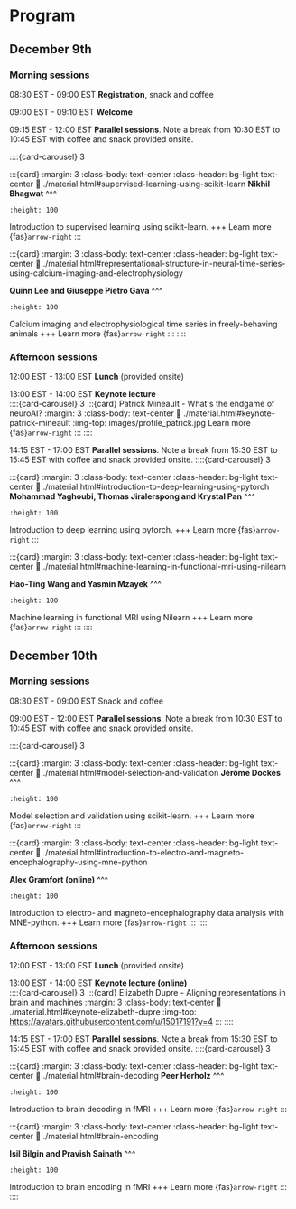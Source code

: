 # Program

## December 9th

### Morning sessions
08:30 EST - 09:00 EST **Registration**, snack and coffee

09:00 EST - 09:10 EST **Welcome**

09:15 EST - 12:00 EST **Parallel sessions**. Note a break from 10:30 EST to 10:45 EST with coffee and snack provided onsite.

::::{card-carousel} 3

:::{card}
:margin: 3
:class-body: text-center
:class-header: bg-light text-center
:link: ./material.html#supervised-learning-using-scikit-learn
**Nikhil Bhagwat**
^^^
```{image} images/logo_scikit-learn.png
:height: 100
```
Introduction to supervised learning using scikit-learn.
+++
Learn more {fas}`arrow-right`
:::

:::{card}
:margin: 3
:class-body: text-center
:class-header: bg-light text-center
:link: ./material.html#representational-structure-in-neural-time-series-using-calcium-imaging-and-electrophysiology

**Quinn Lee and Giuseppe Pietro Gava**
^^^
```{image} images/logo_unique.jpg
:height: 100
```
Calcium imaging and electrophysiological time series in freely-behaving animals
+++
Learn more {fas}`arrow-right`
:::
::::

### Afternoon sessions
12:00 EST - 13:00 EST **Lunch** (provided onsite)

13:00 EST - 14:00 EST **Keynote lecture**  
::::{card-carousel} 3
:::{card} Patrick Mineault - What's the endgame of neuroAI?
:margin: 3
:class-body: text-center
:link: ./material.html#keynote-patrick-mineault
:img-top: images/profile_patrick.jpg
Learn more {fas}`arrow-right`
:::
::::

14:15 EST - 17:00 EST **Parallel sessions**. Note a break from 15:30 EST to 15:45 EST with coffee and snack provided onsite.
::::{card-carousel} 3

:::{card}
:margin: 3
:class-body: text-center
:class-header: bg-light text-center
:link: ./material.html#introduction-to-deep-learning-using-pytorch
**Mohammad Yaghoubi, Thomas Jiralerspong and Krystal Pan**
^^^
```{image} images/logo_pytorch.png
:height: 100
```
Introduction to deep learning using pytorch.
+++
Learn more {fas}`arrow-right`
:::

:::{card}
:margin: 3
:class-body: text-center
:class-header: bg-light text-center
:link: ./material.html#machine-learning-in-functional-mri-using-nilearn

**Hao-Ting Wang and Yasmin Mzayek**
^^^
```{image} images/logo_nilearn.png
:height: 100
```
Machine learning in functional MRI using Nilearn
+++
Learn more {fas}`arrow-right`
:::
::::

## December 10th

### Morning sessions
08:30 EST - 09:00 EST Snack and coffee

09:00 EST - 12:00 EST **Parallel sessions**. Note a break from 10:30 EST to 10:45 EST with coffee and snack provided onsite.

::::{card-carousel} 3

:::{card}
:margin: 3
:class-body: text-center
:class-header: bg-light text-center
:link: ./material.html#model-selection-and-validation
**Jérôme Dockes**
^^^
```{image} images/logo_scikit-learn.png
:height: 100
```
Model selection and validation using scikit-learn.
+++
Learn more {fas}`arrow-right`
:::

:::{card}
:margin: 3
:class-body: text-center
:class-header: bg-light text-center
:link: ./material.html#introduction-to-electro-and-magneto-encephalography-using-mne-python

**Alex Gramfort (online)**
^^^
```{image} images/logo_mne.png
:height: 100
```
Introduction to electro- and magneto-encephalography data analysis with MNE-python.
+++
Learn more {fas}`arrow-right`
:::
::::

### Afternoon sessions
12:00 EST - 13:00 EST **Lunch** (provided onsite)

13:00 EST - 14:00 EST **Keynote lecture (online)**  
::::{card-carousel} 3
:::{card} Elizabeth Dupre - Aligning representations in brain and machines
:margin: 3
:class-body: text-center
:link: ./material.html#keynote-elizabeth-dupre
:img-top: https://avatars.githubusercontent.com/u/15017191?v=4
:::
::::

14:15 EST - 17:00 EST **Parallel sessions**. Note a break from 15:30 EST to 15:45 EST with coffee and snack provided onsite.
::::{card-carousel} 3

:::{card}
:margin: 3
:class-body: text-center
:class-header: bg-light text-center
:link: ./material.html#brain-decoding
**Peer Herholz**
^^^
```{image} images/thumbnail_decoding.png
:height: 100
```
Introduction to brain decoding in fMRI
+++
Learn more {fas}`arrow-right`
:::

:::{card}
:margin: 3
:class-body: text-center
:class-header: bg-light text-center
:link: ./material.html#brain-encoding

**Isil Bilgin and Pravish Sainath**
^^^
```{image} images/thumbnail_encoding.png
:height: 100
```
Introduction to brain encoding in fMRI
+++
Learn more {fas}`arrow-right`
:::
::::
